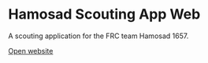# Hamosad Scouting App Web

A scouting application for the FRC team Hamosad 1657.

[Open website](https://scouting.hamosad1657.com "Scouting 1657")
